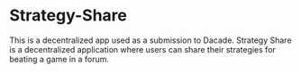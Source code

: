 # Strategy-Share
This is a decentralized app used as a submission to Dacade. Strategy Share is a decentralized application where users can share their strategies for beating a game in a forum.
